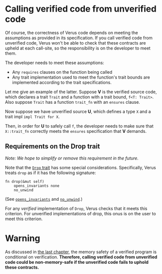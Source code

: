 # Calling verified code from unverified code

Of course, the correctness of Verus code depends on meeting the assumptions as provided
in its specification. If you call verified code from unverified code, Verus won't be
able to check that these contracts are upheld at each call-site, so the responsibility
is on the developer to meet them.

The developer needs to meet these assumptions:

 * Any `requires` clauses on the function being called
 * Any trait implementation used to meet the function's trait bounds are implemented
   according to the trait specifications.

Let me give an example of the latter. Suppose **V** is the verified source code, which declares
a trait `Trait` and a function with a trait bound, `f<T: Trait>`.
Also suppose `Trait` has a function `trait_fn` with an `ensures` clause.

Now suppose we have unverified source **U**, which defines a type `X` and a trait impl
`impl Trait for X`.

Then, in order for **U** to safely call `f`, the developer needs to make sure that
`X::trait_fn` correctly meets the `ensures` specification that **V** demands.

## Requirements on the Drop trait

_Note: We hope to simplify or remove this requirement in the future._

Note that the [`Drop` trait](https://doc.rust-lang.org/std/ops/trait.Drop.html) has some special considerations. Specifically, Verus treats `drop`
as if it has the following signature:

```
fn drop(&mut self)
    opens_invariants none
    no_unwind
```

(See [`opens_invariants`](./reference-opens-invariants.md) and [`no_unwind`](./reference-unwind-sig.md).)

For any _verified_ implementation of `Drop`, Verus checks that it meets this criterion.
For unverified implementations of drop, this onus is on the user to meet this criterion.

# Warning

As discussed in [the last chapter](./memory-safety.md), the memory safety of a verified
program is conditional on verification. **Therefore, calling verified code from unverified
code could be non-memory-safe if the unverified code fails to uphold these contracts.**
